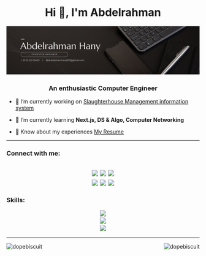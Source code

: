 <h1 align="center">Hi 👋, I'm Abdelrahman</h1>

![Cover Photo](https://github.com/DopeBiscuit/DopeBiscuit/blob/main/Cover%20Photo.png?raw=true)

<h3 align="center">An enthusiastic Computer Engineer</h3>
  
- 🔭 I’m currently working on [Slaughterhouse Management information system](https://github.com/dizzydroid/slaughterhouse_mis)

- 🌱 I’m currently learning **Next.js, DS & Algo, Computer Networking**

- 📄 Know about my experiences [My Resume](https://drive.google.com/file/d/1Np91epHP95wkJKSACQgpPWMwDm6dnieT/view?usp=sharing)

---

<section>
  <h3 align="left">Connect with me:</h3>

  <h2 align="center">

  [![](https://img.shields.io/badge/LinkedIn-0077B5?style=for-the-badge&logo=linkedin&logoColor=white)](https://linkedin.com/in/abdelrahmanhany2026)
  [![](https://img.shields.io/badge/Codeforces-445f9d?style=for-the-badge&logo=Codeforces&logoColor=white)](https://codeforces.com/profile/DopeBiscuit)
  [![](https://img.shields.io/badge/Discord-5865F2?style=for-the-badge&logo=discord&logoColor=white)](https://discordapp.com/users/275976706337275906)
  <br>
  [![](https://img.shields.io/badge/Steam-000000?style=for-the-badge&logo=steam&logoColor=white)](https://steamcommunity.com/id/Daimyr/)
  [![](https://img.shields.io/badge/Spotify-1ED760?&style=for-the-badge&logo=spotify&logoColor=white)](https://open.spotify.com/user/313rww4ukenviazhchudl7gmwvsa?si=6c3e6b7d216b4f56)
  [![](https://img.shields.io/badge/Gmail-D14836?style=for-the-badge&logo=gmail&logoColor=white)](mailto:abdulrahman.hany003@gmail.com)  
    
  </h2>
</section>

<section align="center">
  <h3 align="left">Skills:</h2>
  <img src="https://skillicons.dev/icons?i=c,cpp,regex,py,pytorch,tensorflow" />
   <br>
  <img src="https://skillicons.dev/icons?i=html,css,js,bootstrap,react,flask,sqlite,selenium"/>
  <br>
  <img src="https://skillicons.dev/icons?i=postman,matlab,visualstudio,vscode,atom,blender,arduino,eclipse,git,github,md" />
</section>

---

<section>
<a href="https://github.com/anuraghazra/github-readme-stats">
  <img align="left" src="https://github-readme-stats.vercel.app/api/top-langs?username=dopebiscuit&show_icons=true&locale=en&layout=compact&theme=radical&bg_color=00000000&hide_border=false" alt="dopebiscuit" />
</a>
<a href="https://github.com/anuraghazra/convoychat">
  <img align="right" src="https://github-readme-stats.vercel.app/api?username=dopebiscuit&show_icons=true&locale=en&theme=radical&bg_color=00000000&hide=contribs&hide_border=false&" alt="dopebiscuit" />
</a>
</section>
